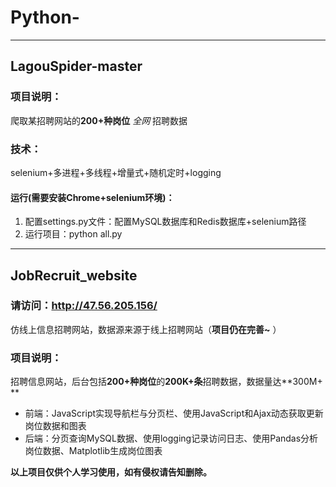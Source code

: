 # Python-
---
## LagouSpider-master
### 项目说明：

爬取某招聘网站的**200+种岗位** _全网_ 招聘数据
### 技术：
selenium+多进程+多线程+增量式+随机定时+logging

#### 运行(需要安装Chrome+selenium环境)：
1. 配置settings.py文件：配置MySQL数据库和Redis数据库+selenium路径
2. 运行项目：python all.py
---
## JobRecruit_website
### 请访问：http://47.56.205.156/
仿线上信息招聘网站，数据源来源于线上招聘网站（**项目仍在完善~** ）

### 项目说明：

招聘信息网站，后台包括**200+种岗位**的**200K+条**招聘数据，数据量达**300M+ **

- 前端：JavaScript实现导航栏与分页栏、使用JavaScript和Ajax动态获取更新岗位数据和图表
-	后端：分页查询MySQL数据、使用logging记录访问日志、使用Pandas分析岗位数据、Matplotlib生成岗位图表


**以上项目仅供个人学习使用，如有侵权请告知删除。**

